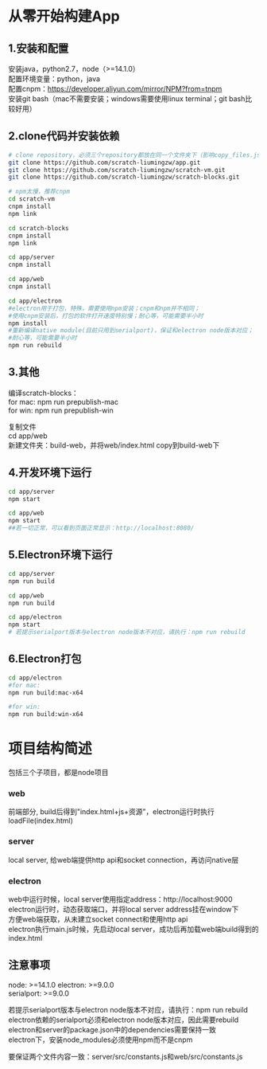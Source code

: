 # 从零开始构建App

## 1.安装和配置
安装java，python2.7，node（>=14.1.0）     
配置环境变量：python，java      
配置cnpm：https://developer.aliyun.com/mirror/NPM?from=tnpm    
安装git bash（mac不需要安装；windows需要使用linux terminal；git bash比较好用）  
  
## 2.clone代码并安装依赖
```bash
# clone repository，必须三个repository都放在同一个文件夹下（影响copy_files.js脚本执行）
git clone https://github.com/scratch-liumingzw/app.git
git clone https://github.com/scratch-liumingzw/scratch-vm.git
git clone https://github.com/scratch-liumingzw/scratch-blocks.git

# npm太慢，推荐cnpm
cd scratch-vm
cnpm install
npm link

cd scratch-blocks
cnpm install
npm link

cd app/server
cnpm install

cd app/web
cnpm install

cd app/electron
#electron用于打包，特殊，需要使用npm安装；cnpm和npm并不相同；
#使用cnpm安装后，打包的软件打开速度特别慢；耐心等，可能需要半小时
npm install
#重新编译native module(目前只用到serialport)，保证和electron node版本对应；
#耐心等，可能需要半小时
npm run rebuild  
```

## 3.其他
编译scratch-blocks：  
for mac: npm run prepublish-mac  
for win: npm run prepublish-win  

复制文件  
cd app/web  
新建文件夹：build-web，并将web/index.html copy到build-web下  

## 4.开发环境下运行
```bash
cd app/server
npm start

cd app/web
npm start
##若一切正常，可以看到页面正常显示：http://localhost:8080/  
``` 

## 5.Electron环境下运行
```bash
cd app/server
npm run build

cd app/web
npm run build

cd app/electron
npm start
# 若提示serialport版本与electron node版本不对应，请执行：npm run rebuild
```

## 6.Electron打包
```bash
cd app/electron
#for mac: 
npm run build:mac-x64

#for win:
npm run build:win-x64
```

# 项目结构简述
包括三个子项目，都是node项目  
### web
前端部分, build后得到"index.html+js+资源"，electron运行时执行loadFile(index.html)
### server
local server, 给web端提供http api和socket connection，再访问native层  
### electron
web中运行时候，local server使用指定address：http://localhost:9000  
electron运行时，动态获取端口，并将local server address挂在window下  
方便web端获取，从未建立socket connect和使用http api  
electron执行main.js时候，先启动local server，成功后再加载web端build得到的index.html

## 注意事项
node: >=14.1.0
electron: >=9.0.0  
serialport: >=9.0.0   

若提示serialport版本与electron node版本不对应，请执行：npm run rebuild  
electron依赖的serialport必须和electron node版本对应，因此需要rebuild  
electron和server的package.json中的dependencies需要保持一致   
electron下，安装node_modules必须使用npm而不是cnpm  

要保证两个文件内容一致：server/src/constants.js和web/src/constants.js  
